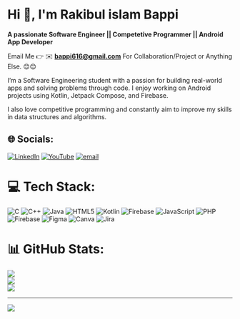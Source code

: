 #  Hi 👋, I'm Rakibul islam Bappi
**A passionate Software Engineer || Competetive Programmer || Android App Developer**

Email Me 👉 ✉️ **bappi616@gmail.com** For Collaboration/Project or Anything Else. 😊😊

I’m a Software Engineering student with a passion for building real-world apps and solving problems through code. I enjoy working on Android projects using Kotlin, Jetpack Compose, and Firebase.

I also love competitive programming and constantly aim to improve my skills in data structures and algorithms.

  <!-- Snake Game Repo View -->



## 🌐 Socials:
[![LinkedIn](https://img.shields.io/badge/LinkedIn-%230077B5.svg?logo=linkedin&logoColor=white)](https://linkedin.com/in/https://www.linkedin.com/in/bappi-swe/) [![YouTube](https://img.shields.io/badge/YouTube-%23FF0000.svg?logo=YouTube&logoColor=white)](https://youtube.com/@@BIT-BY-BAPPI ) [![email](https://img.shields.io/badge/Email-D14836?logo=gmail&logoColor=white)](mailto:bappi616@gmail.com) 

# 💻 Tech Stack:
![C](https://img.shields.io/badge/c-%2300599C.svg?style=for-the-badge&logo=c&logoColor=white) ![C++](https://img.shields.io/badge/c++-%2300599C.svg?style=for-the-badge&logo=c%2B%2B&logoColor=white) ![Java](https://img.shields.io/badge/java-%23ED8B00.svg?style=for-the-badge&logo=openjdk&logoColor=white) ![HTML5](https://img.shields.io/badge/html5-%23E34F26.svg?style=for-the-badge&logo=html5&logoColor=white) ![Kotlin](https://img.shields.io/badge/kotlin-%237F52FF.svg?style=for-the-badge&logo=kotlin&logoColor=white) ![Firebase](https://img.shields.io/badge/firebase-%23039BE5.svg?style=for-the-badge&logo=firebase) ![JavaScript](https://img.shields.io/badge/javascript-%23323330.svg?style=for-the-badge&logo=javascript&logoColor=%23F7DF1E) ![PHP](https://img.shields.io/badge/php-%23777BB4.svg?style=for-the-badge&logo=php&logoColor=white) ![Firebase](https://img.shields.io/badge/firebase-a08021?style=for-the-badge&logo=firebase&logoColor=ffcd34) ![Figma](https://img.shields.io/badge/figma-%23F24E1E.svg?style=for-the-badge&logo=figma&logoColor=white) ![Canva](https://img.shields.io/badge/Canva-%2300C4CC.svg?style=for-the-badge&logo=Canva&logoColor=white) ![Jira](https://img.shields.io/badge/jira-%230A0FFF.svg?style=for-the-badge&logo=jira&logoColor=white)
# 📊 GitHub Stats:
![](https://github-readme-stats.vercel.app/api?username=BAPPI-SWE&theme=dark&hide_border=false&include_all_commits=true&count_private=true)<br/>
![](https://nirzak-streak-stats.vercel.app/?user=BAPPI-SWE&theme=dark&hide_border=false)<br/>
![](https://github-readme-stats.vercel.app/api/top-langs/?username=BAPPI-SWE&theme=dark&hide_border=false&include_all_commits=true&count_private=true&layout=compact)

---
[![](https://visitcount.itsvg.in/api?id=BAPPI-SWE&icon=0&color=0)](https://visitcount.itsvg.in)

<!-- Proudly created with GPRM ( https://gprm.itsvg.in ) -->
